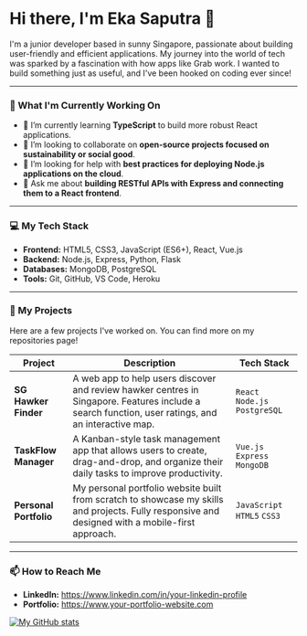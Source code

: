 # Hi there, I'm Eka Saputra 👋

I'm a junior developer based in sunny Singapore, passionate about building user-friendly and efficient applications. My journey into the world of tech was sparked by a fascination with how apps like Grab work. I wanted to build something just as useful, and I've been hooked on coding ever since!

---

### 🚀 What I'm Currently Working On

* 🌱 I’m currently learning **TypeScript** to build more robust React applications.
* 👯 I’m looking to collaborate on **open-source projects focused on sustainability or social good**.
* 🤔 I’m looking for help with **best practices for deploying Node.js applications on the cloud**.
* 💬 Ask me about **building RESTful APIs with Express and connecting them to a React frontend**.

---

### 💻 My Tech Stack

* **Frontend:** HTML5, CSS3, JavaScript (ES6+), React, Vue.js
* **Backend:** Node.js, Express, Python, Flask
* **Databases:** MongoDB, PostgreSQL
* **Tools:** Git, GitHub, VS Code, Heroku

---

### 🔧 My Projects

Here are a few projects I've worked on. You can find more on my repositories page!

| Project                | Description                                                                                                                                     | Tech Stack                             |
| ---------------------- | ----------------------------------------------------------------------------------------------------------------------------------------------- | -------------------------------------- |
| **SG Hawker Finder** | A web app to help users discover and review hawker centres in Singapore. Features include a search function, user ratings, and an interactive map. | `React` `Node.js` `PostgreSQL`         |
| **TaskFlow Manager** | A Kanban-style task management app that allows users to create, drag-and-drop, and organize their daily tasks to improve productivity.          | `Vue.js` `Express` `MongoDB`           |
| **Personal Portfolio** | My personal portfolio website built from scratch to showcase my skills and projects. Fully responsive and designed with a mobile-first approach.  | `JavaScript` `HTML5` `CSS3`            |

---

### 📫 How to Reach Me

* **LinkedIn:** https://www.linkedin.com/in/your-linkedin-profile
* **Portfolio:** https://www.your-portfolio-website.com

[![My GitHub stats](https://github-readme-stats.vercel.app/api?username=agastyra&show_icons=true&theme=radical)](https://github.com/anuraghazra/github-readme-stats)
